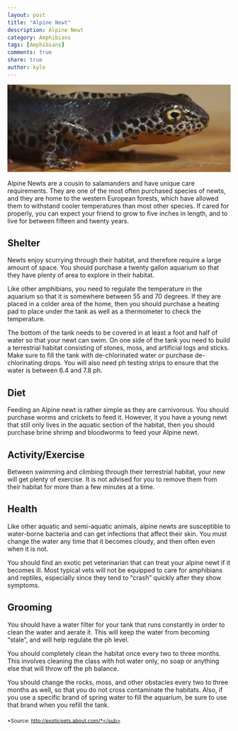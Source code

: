 ```yaml
---
layout: post
title: "Alpine Newt"
description: Alpine Newt
category: Amphibians
tags: [Amphibians]
comments: true
share: true
author: kyle
---
```

<img src="/images/alpine-newt-1.jpg" class="img-post">

Alpine Newts are a cousin to salamanders and have unique care requirements. They are one of the most often purchased species of newts, and they are home to the western European forests, which have allowed them to withstand cooler temperatures than most other species. If cared for properly, you can expect your friend to grow to five inches in length, and to live for between fifteen and twenty years.


## Shelter
Newts enjoy scurrying through their habitat, and therefore require a large amount of space. You should purchase a twenty gallon aquarium so that they 
have plenty of area to explore in their habitat.

Like other amphibians, you need to regulate the temperature in the aquarium so that it is somewhere between 55 and 70 degrees. If they are placed in a colder area of the home, then you should purchase a heating pad to place under the tank as well as a thermometer to check the temperature.

The bottom of the tank needs to be covered in at least a foot and half of water so that your newt can swim. On one side of the tank you need to build a 
terrestrial habitat consisting of stones, moss, and artificial logs and sticks. Make sure to fill the tank with de-chlorinated water or purchase de-chlorinating drops. You will also need ph testing strips to ensure that the water is between 6.4 and 7.8 ph.


## Diet
Feeding an Alpine newt is rather simple as they are carnivorous. You should purchase worms and crickets to feed it. However, it you have a young newt that still only lives in the aquatic section of the habitat, then you should purchase brine shrimp and bloodworms to feed your Alpine newt.

## Activity/Exercise
Between swimming and climbing through their terrestrial habitat, your new will get plenty of exercise. It is not advised for you to remove them from their habitat for more than a few minutes at a time.


## Health
Like other aquatic and semi-aquatic animals, alpine newts are susceptible to water-borne bacteria and can get infections that affect their skin. You must change the water any time that it becomes cloudy, and then often even when it is not. 

You should find an exotic pet veterinarian that can treat your alpine newt if it becomes ill. Most typical vets will not be equipped to care for amphibians and reptiles, especially since they tend to “crash” quickly after they show symptoms.


## Grooming
You should have a water filter for your tank that runs constantly in order to clean the water and aerate it. This will keep the water from becoming “stale”, and will help regulate the ph level.

You should completely clean the habitat once every two to three months. This involves cleaning the class with hot water only, no soap or anything else that will throw off the ph balance.

You should change the rocks, moss, and other obstacles every two to three months as well, so that you do not cross contaminate the habitats. Also, if you use a specific brand of spring water to fill the aquarium, be sure to use that brand when you refill the tank.

<sub>*Source: http://exoticpets.about.com/*</sub>
